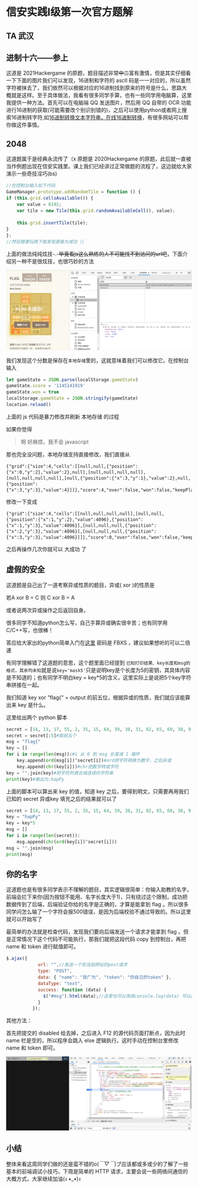 # 信安实践I级第一次官方题解

## TA 武汉

## 进制十六——参上

这道是 2021Hackergame 的原题，题目描述非常<del>中二</del>富有激情，但是其实仔细看一下下面的图片我们可以发现，16进制和字符的 ascII 码是一一对应的，所以虽然字符被抹去了，我们依然可以根据对应的16进制找到原来的符号是什么，思路大概就是这样。至于具体做法，我看有很多同学手算，也有一些同学用电脑算，这里我提供一种方法。首先可以在电脑端 QQ 发送图片，然后用 QQ 自带的 OCR 功能进行16进制的获取(可能需要改个别识别错的)，之后可以使用python或者网上搜索16进制转字符,如[16进制转换文本字符串，在线16进制转换](https://www.sojson.com/hexadecimal.html)，有很多网站可以帮你做这件事情。

## 2048

这道题属于是经典永流传了（x 原题是 2020Hackergame 的原题，此后就一直被当作例题出现在信安实践里。课上我们已经讲过正常做题的流程了，这边就给大家演示一些奇技淫巧(bs)

```javascript
//在控制台输入如下代码
GameManager.prototype.addRandomTile = function () {
if (this.grid.cellsAvailable()) {
    var value = 8192;
    var tile = new Tile(this.grid.randomAvailableCell(), value);

    this.grid.insertTile(tile);
}
};
//然后随便玩两下就发现直接大成功（（
```

上面的做法纯纯炫技-.-<del>毕竟看js这么熟练的人不可能找不到访问的url吧</del>，下面介绍另一种不是很炫技，也很巧妙的方法

![1](../pics/1.png)

我们发现这个分数是保存在`本地存储`里的，这就意味着我们可以修改它。在控制台输入

```javascript
let gameState = JSON.parse(localStorage.gameState)
gameState.score = '1145141919'
gameState.won = true
localStorage.gameState = JSON.stringify(gameState)
location.reload()
```

上面的 js 代码是暴力修改并刷新 本地存储 的过程

如果你觉得

> 啊 好麻烦，我不会 javascript

那也完全没问题，本地存储支持直接修改，我们直接从

```
{"grid":{"size":4,"cells":[[null,null,{"position":{"x":0,"y":2},"value":2},null],[null,null,null,null],[null,null,null,null],[null,{"position":{"x":3,"y":1},"value":2},null,{"position":{"x":3,"y":3},"value":4}]]},"score":4,"over":false,"won":false,"keepPlaying":false}
```

修改一下变成

```
{"grid":{"size":4,"cells":[[null,null,null,null],[null,null,{"position":{"x":1,"y":2},"value":4096},{"position":{"x":1,"y":3},"value":4096}],[null,null,null,{"position":{"x":2,"y":3},"value":4096}],[null,null,null,{"position":{"x":3,"y":3},"value":4096}]]},"score":0,"over":false,"won":false,"keepPlaying":false}
```

之后再操作几次你就可以 大成功 了

## 虚假的安全

这道题是自己出了一道考察异或性质的题目，异或( xor )的性质是

若A xor B = C 则 C xor B = A

或者说两次异或操作之后返回自身。

很多同学不知道python怎么写，自己手算异或确实很辛苦；也有同学用C/C++写，也很棒！

答应给大家出的python简单入门在[这里](https://meeting.tencent.com/v2/cloud-record/share?id=38b5aa4a-f993-450c-8502-745caa5b7e21&from=3&is-single=true) 密码是 FBXS ，建议如果想听的可以二倍速

有同学理解错了这道题的意思，这个题里面已经提到 `已知打印结果、key长度和msg的格式，其余均未知`就是说`key='mask5'`只是说明key是个长度为5的密钥，其具体内容是不知道的；也有同学不明白key = key*5的含义，这里实际上是说把5个key字符串拼接在一起。

我们知道 key xor "flag{" = output 的前五位，根据异或的性质，我们就应该能算出来 key 是什么。

这里给出两个 python 脚本

```python
secret = [14, 13, 17, 55, 2, 35, 15, 64, 39, 38, 31, 82, 65, 60, 38, 9, 35, 31, 38, 13, 55, 57, 64, 2, 4]
secret = secret[:5]#取前五个
msg = "flag{"
key = []
for i in range(len(msg)):#i 从 0 到 msg 长度减 1 循环
    key.append(ord(msg[i])^secret[i])#ord把字符转换为数字，之后异或
    key.append(chr(key[i]))#chr把数字转成字符
key = "".join(key)#把字符列表合成连续的字符串
print(key)#输出为:hapPy
```

上面的脚本可以算出来 key 的值，知道 key 之后，要得到明文，只需要再用我们已知的 secret 异或key 填充之后的结果就可以了

```python
secret = [14, 13, 17, 55, 2, 35, 15, 64, 39, 38, 31, 82, 65, 60, 38, 9, 35, 31, 38, 13, 55, 57, 64, 2, 4]
key = "hapPy"
key = key*5
msg = []
for i in range(len(secret)):
    msg.append(chr(ord(key[i])^secret[i]))
msg = "".join(msg)
print(msg)
```

## 你的名字

这道题也是有很多同学表示不理解的题目，其实逻辑很简单：你输入助教的名字，前端会拦下来你(因为按钮不能用、名字长度大于1)，只有绕过这个限制，成功把数据传到了后端，后端验证你给的名字是正确的，才算是能拿到 flag 。所以很多同学问怎么输了一个字符会报500错误，是因为后端校验不通过导致的。所以这里就可以开始写了

最简单的办法就是检查代码，发现我们要向后端发送一个请求才能拿到 flag 。但是正常情况下这个代码不可能执行，那我们就把这段代码 copy 到控制台，再把 name 和 token 进行赋值即可。

```javascript
$.ajax({
            url: "",//发送一个到当前网址的post请求
            type: "POST",
            data: { "name": "张广为", "token": "你自己的token" },
            dataType: "text",
            success: function (data) {
              $("#msg").html(data);//这里也可以改成console.log(data) 可以直接打印出来内容
            }
          });
```

其他方法：

首先把提交的 disabled 给去掉，之后进入 F12 的源代码页面打断点，因为此时 name 栏是空的，所以程序会跳入 else 逻辑执行。这时手动在控制台里修改 name 和 token 即可。

![2](../pics/2.png)

## 小结

整体来看这周同学们做的还是蛮不错的o(*￣▽￣*)ブ应该都或多或少的了解了一些基本的前端调试小技巧，下周是简单的 HTTP 请求，主要会说一些网络间通信的大概方式，大家继续加油(ง •_•)ง
